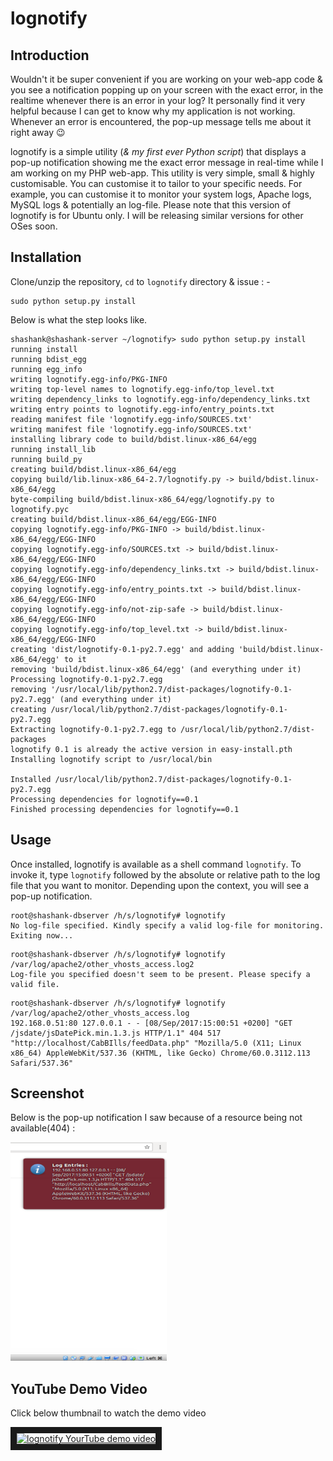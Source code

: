 # lognotify

## Introduction

Wouldn't it be super convenient if you are working on your web-app code & you see a notification popping up on your screen with the exact error, in the realtime whenever there is an error in your log?
It personally find it very helpful because I can get to know why my application is not working. Whenever an error is encountered, the pop-up message tells me about it right away :wink:

lognotify is a simple utility (*& my first ever Python script*) that displays a pop-up notification showing me the exact error message in real-time while I am working on my PHP web-app.
This utility is very simple, small & highly customisable. You can customise it to tailor to your specific needs. For example, you can customise it to monitor your system logs, Apache logs, MySQL logs & potentially an log-file.
Please note that this version of lognotify is for Ubuntu only. I will be releasing similar versions for other OSes soon. 

## Installation

Clone/unzip the repository, ``cd`` to ``lognotify`` directory & issue : -
```shell
sudo python setup.py install
```

Below is what the step looks like.

```shell
shashank@shashank-server ~/lognotify> sudo python setup.py install
running install
running bdist_egg
running egg_info
writing lognotify.egg-info/PKG-INFO
writing top-level names to lognotify.egg-info/top_level.txt
writing dependency_links to lognotify.egg-info/dependency_links.txt
writing entry points to lognotify.egg-info/entry_points.txt
reading manifest file 'lognotify.egg-info/SOURCES.txt'
writing manifest file 'lognotify.egg-info/SOURCES.txt'
installing library code to build/bdist.linux-x86_64/egg
running install_lib
running build_py
creating build/bdist.linux-x86_64/egg
copying build/lib.linux-x86_64-2.7/lognotify.py -> build/bdist.linux-x86_64/egg
byte-compiling build/bdist.linux-x86_64/egg/lognotify.py to lognotify.pyc
creating build/bdist.linux-x86_64/egg/EGG-INFO
copying lognotify.egg-info/PKG-INFO -> build/bdist.linux-x86_64/egg/EGG-INFO
copying lognotify.egg-info/SOURCES.txt -> build/bdist.linux-x86_64/egg/EGG-INFO
copying lognotify.egg-info/dependency_links.txt -> build/bdist.linux-x86_64/egg/EGG-INFO
copying lognotify.egg-info/entry_points.txt -> build/bdist.linux-x86_64/egg/EGG-INFO
copying lognotify.egg-info/not-zip-safe -> build/bdist.linux-x86_64/egg/EGG-INFO
copying lognotify.egg-info/top_level.txt -> build/bdist.linux-x86_64/egg/EGG-INFO
creating 'dist/lognotify-0.1-py2.7.egg' and adding 'build/bdist.linux-x86_64/egg' to it
removing 'build/bdist.linux-x86_64/egg' (and everything under it)
Processing lognotify-0.1-py2.7.egg
removing '/usr/local/lib/python2.7/dist-packages/lognotify-0.1-py2.7.egg' (and everything under it)
creating /usr/local/lib/python2.7/dist-packages/lognotify-0.1-py2.7.egg
Extracting lognotify-0.1-py2.7.egg to /usr/local/lib/python2.7/dist-packages
lognotify 0.1 is already the active version in easy-install.pth
Installing lognotify script to /usr/local/bin

Installed /usr/local/lib/python2.7/dist-packages/lognotify-0.1-py2.7.egg
Processing dependencies for lognotify==0.1
Finished processing dependencies for lognotify==0.1
```

## Usage

Once installed, lognotify is available as a shell command ``lognotify``. To invoke it, type ``lognotify`` followed by the absolute or relative path to the log file that you want to monitor.
Depending upon the context, you will see a pop-up notification.

```shell
root@shashank-dbserver /h/s/lognotify# lognotify
No log-file specified. Kindly specify a valid log-file for monitoring. Exiting now...
```
```shell
root@shashank-dbserver /h/s/lognotify# lognotify /var/log/apache2/other_vhosts_access.log2
Log-file you specified doesn't seem to be present. Please specify a valid file.
```
```shell
root@shashank-dbserver /h/s/lognotify# lognotify /var/log/apache2/other_vhosts_access.log
192.168.0.51:80 127.0.0.1 - - [08/Sep/2017:15:00:51 +0200] "GET /jsdate/jsDatePick.min.1.3.js HTTP/1.1" 404 517 "http://localhost/CabBIlls/feedData.php" "Mozilla/5.0 (X11; Linux x86_64) AppleWebKit/537.36 (KHTML, like Gecko) Chrome/60.0.3112.113 Safari/537.36"
```
## Screenshot

Below is the pop-up notification I saw because of a resource being not available(404) :

<img src="https://github.com/shashank-ssriva/lognotify/blob/master/lognoify_in_action.png" height="350" width="250">

## YouTube Demo Video

Click below thumbnail to watch the demo video  

<a href="http://www.youtube.com/watch?feature=player_embedded&v=K8I_xFdfYFs
" target="_blank"><img src="http://img.youtube.com/vi/K8I_xFdfYFs/0.jpg" 
alt="lognotify YourTube demo video" width="480" height="360" border="10" /></a>
